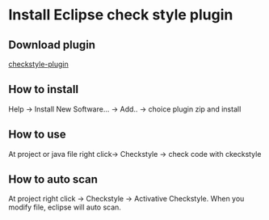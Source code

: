 # Install Eclipse check style plugin
## Download plugin
[checkstyle-plugin](https://checkstyle.org/eclipse-cs/#!/)

## How to install
Help -> Install New Software... -> Add.. -> choice plugin zip and install

## How to use
At project or java file right click-> Checkstyle -> check code with ckeckstyle

## How to auto scan
At project right click -> Checkstyle -> Activative Checkstyle.
When you modify file, eclipse will auto scan.
